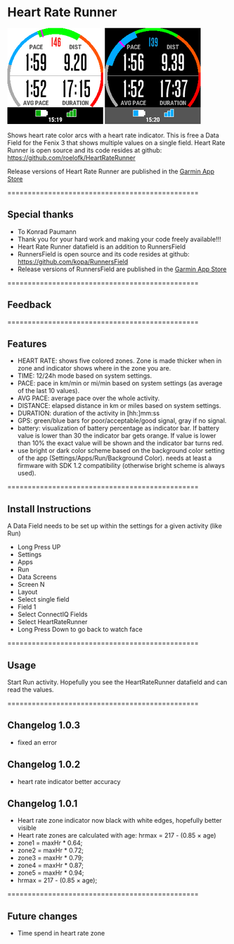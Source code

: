 # Heart Rate Runner

![HeartRateRunner Screenshot Bright](/doc/HeartRateRunner1.png) ![HeartRateRunner Screenshot Dark](/doc/HeartRateRunner2.png)

Shows heart rate color arcs with a heart rate indicator.
This is free a Data Field for the Fenix 3 that shows multiple values on a single field. 
Heart Rate Runner is open source and its code resides at github: https://github.com/roelofk/HeartRateRunner

Release versions of Heart Rate Runner are published in the [Garmin App Store](https://apps.garmin.com/nl-NL/apps/cb7742e6-1914-490f-b581-fa41ad863b72)

===============================================

## Special thanks
* To Konrad Paumann
* Thank you for your hard work and making your code freely available!!!
* Heart Rate Runner datafield is an addition to RunnersField
* RunnersField is open source and its code resides at github: https://github.com/kopa/RunnersField
* Release versions of RunnersField are published in the [Garmin App Store](https://apps.garmin.com/en-US/apps/8428701b-e621-4156-9d4e-37d92b30151f)

===============================================

## Feedback 

===============================================

## Features
* HEART RATE: shows five colored zones. Zone is made thicker when in zone and indicator shows where in the zone you are.
* TIME: 12/24h mode based on system settings.
* PACE: pace in km/min or mi/min based on system settings (as average of the last 10 values).
* AVG PACE: average pace over the whole activity.
* DISTANCE: elapsed distance in km or miles based on system settings.
* DURATION: duration of the activity in [hh:]mm:ss
* GPS: green/blue bars for poor/acceptable/good signal, gray if no signal.
* battery: visualization of battery percentage as indicator bar. 
  If battery value is lower than 30 the indicator bar gets orange. If value is lower than 10% the exact value will be shown and the indicator bar turns red.
* use bright or dark color scheme based on the background color setting of the app (Settings/Apps/Run/Background Color).
  needs at least a firmware with SDK 1.2 compatibility (otherwise bright scheme is always used).

===============================================

## Install Instructions
A Data Field needs to be set up within the settings for a given activity (like Run)

* Long Press UP
* Settings
* Apps
* Run
* Data Screens
* Screen N
* Layout
* Select single field
* Field 1
* Select ConnectIQ Fields
* Select HeartRateRunner
* Long Press Down to go back to watch face

===============================================

## Usage
Start Run activity.
Hopefully you see the HeartRateRunner datafield and can read the values.

===============================================

## Changelog 1.0.3
* fixed an error

## Changelog 1.0.2
* heart rate indicator better accuracy

## Changelog 1.0.1
* Heart rate zone indicator now black with white edges, hopefully better visible
* Heart rate zones are calculated with age: hrmax = 217 - (0.85 × age)
* zone1 = maxHr * 0.64; 
* zone2 = maxHr * 0.72; 
* zone3 = maxHr * 0.79; 
* zone4 = maxHr * 0.87;
* zone5 = maxHr * 0.94;
* hrmax = 217 - (0.85 × age);

===============================================

## Future changes
* Time spend in heart rate zone